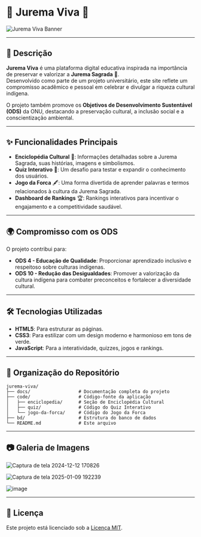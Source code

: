 

# 🌿 **Jurema Viva** 🌿  

![Jurema Viva Banner](https://github.com/user-attachments/assets/feaf772e-a92e-4fe0-91a3-cf87cc3ae3ba)  

---

## 📜 **Descrição**  

**Jurema Viva** é uma plataforma digital educativa inspirada na importância de preservar e valorizar a **Jurema Sagrada** 🌱.  
Desenvolvido como parte de um projeto universitário, este site reflete um compromisso acadêmico e pessoal em celebrar e divulgar a riqueza cultural indígena.  

O projeto também promove os **Objetivos de Desenvolvimento Sustentável (ODS)** da ONU, destacando a preservação cultural, a inclusão social e a conscientização ambiental.  

---

## ✨ **Funcionalidades Principais**  

- **Enciclopédia Cultural** 📖: Informações detalhadas sobre a Jurema Sagrada, suas histórias, imagens e simbolismos.  
- **Quiz Interativo** 🎲: Um desafio para testar e expandir o conhecimento dos usuários.  
- **Jogo da Forca** 🖋️: Uma forma divertida de aprender palavras e termos relacionados à cultura da Jurema Sagrada.  
- **Dashboard de Rankings** 🏆: Rankings interativos para incentivar o engajamento e a competitividade saudável.  

---

## 🌍 **Compromisso com os ODS**  

O projeto contribui para:  
- **ODS 4 - Educação de Qualidade**: Proporcionar aprendizado inclusivo e respeitoso sobre culturas indígenas.  
- **ODS 10 - Redução das Desigualdades**: Promover a valorização da cultura indígena para combater preconceitos e fortalecer a diversidade cultural.  

---

## 🛠️ **Tecnologias Utilizadas**  

- **HTML5**: Para estruturar as páginas.  
- **CSS3**: Para estilizar com um design moderno e harmonioso em tons de verde.  
- **JavaScript**: Para a interatividade, quizzes, jogos e rankings.  

---

## 📂 **Organização do Repositório**  

```plaintext
jurema-viva/
├── docs/                  # Documentação completa do projeto  
├── code/                  # Código-fonte da aplicação  
│   ├── enciclopedia/      # Seção de Enciclopédia Cultural  
│   ├── quiz/              # Código do Quiz Interativo  
│   └── jogo-da-forca/     # Código do Jogo da Forca  
├── bd/                    # Estrutura do banco de dados  
└── README.md              # Este arquivo  
```  

---

## 📷 **Galeria de Imagens**  


![Captura de tela 2024-12-12 170826](https://github.com/user-attachments/assets/59c40145-54d3-4956-83b2-074e5ac0bcd7)



![Captura de tela 2025-01-09 192239](https://github.com/user-attachments/assets/6aa16df4-f829-4949-801b-f84de36ba1da)


![image](https://github.com/user-attachments/assets/2c72fa92-d6dc-4c32-a29b-04944271467c)


---


## 💚 **Licença**  

Este projeto está licenciado sob a [Licença MIT](LICENSE).  


